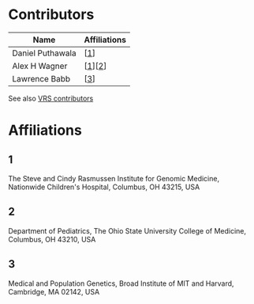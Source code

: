 # Contributors

|Name             | Affiliations |
|-----------------| ------------ |
|Daniel Puthawala | [[1](#1)] |
|Alex H Wagner | [[1](#1)][[2](#2)] |
|Lawrence Babb | [[3](#3)] |





See also 
[VRS contributors](https://github.com/ga4gh/cat-vrs/graphs/contributors)


# Affiliations

## 1
The Steve and Cindy Rasmussen Institute for Genomic Medicine, Nationwide Children's Hospital, Columbus, OH 43215, USA
## 2
Department of Pediatrics, The Ohio State University College of Medicine, Columbus, OH 43210, USA
## 3
Medical and Population Genetics, Broad Institute of MIT and Harvard, Cambridge, MA 02142, USA
